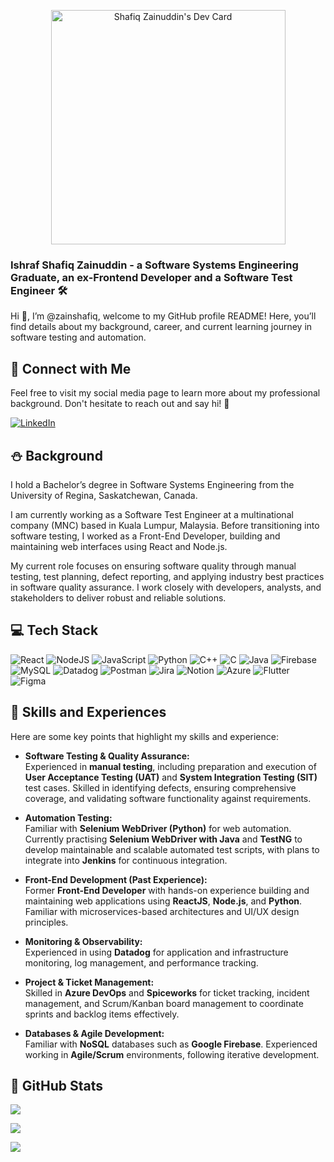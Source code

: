 <p align="center">
  <a href="https://app.daily.dev/zainshafiq"><img src="https://api.daily.dev/devcards/v2/xwEvzaEa6fC0OL7CEtLfz.png?r=krk&type=default" width="375" alt="Shafiq Zainuddin's Dev Card"/></a>
</p>

### Ishraf Shafiq Zainuddin - a Software Systems Engineering Graduate, an ex-Frontend Developer and a Software Test Engineer 🛠️

Hi 👋, I’m @zainshafiq, welcome to my GitHub profile README!
Here, you’ll find details about my background, career, and current learning journey in software testing and automation.

## 📢 Connect with Me

Feel free to visit my social media page to learn more about my professional background. Don't hesitate to reach out and say hi! 👋

[![LinkedIn](https://img.shields.io/badge/LinkedIn-%230077B5.svg?logo=linkedin&logoColor=white)](https://linkedin.com/in/ishraf-shafiq-zainuddin)

## ⛄ Background

I hold a Bachelor’s degree in Software Systems Engineering from the University of Regina, Saskatchewan, Canada.

I am currently working as a Software Test Engineer at a multinational company (MNC) based in Kuala Lumpur, Malaysia. Before transitioning into software testing, I worked as a Front-End Developer, building and maintaining web interfaces using React and Node.js.

My current role focuses on ensuring software quality through manual testing, test planning, defect reporting, and applying industry best practices in software quality assurance. I work closely with developers, analysts, and stakeholders to deliver robust and reliable solutions.

## 💻 Tech Stack

![React](https://img.shields.io/badge/react-%2320232a.svg?style=for-the-badge&logo=react&logoColor=%2361DAFB)
![NodeJS](https://img.shields.io/badge/node.js-6DA55F?style=for-the-badge&logo=node.js&logoColor=white)
![JavaScript](https://img.shields.io/badge/javascript-%23323330.svg?style=for-the-badge&logo=javascript&logoColor=%23F7DF1E)
![Python](https://img.shields.io/badge/python-3670A0?style=for-the-badge&logo=python&logoColor=ffdd54)
![C++](https://img.shields.io/badge/c++-%2300599C.svg?style=for-the-badge&logo=c%2B%2B&logoColor=white)
![C](https://img.shields.io/badge/c-%2300599C.svg?style=for-the-badge&logo=c&logoColor=white)
![Java](https://img.shields.io/badge/java-%23ED8B00.svg?style=for-the-badge&logo=java&logoColor=white)
![Firebase](https://img.shields.io/badge/firebase-%23039BE5.svg?style=for-the-badge&logo=firebase)
![MySQL](https://img.shields.io/badge/mysql-%2300f.svg?style=for-the-badge&logo=mysql&logoColor=white)
![Datadog](https://img.shields.io/badge/datadog-%23632CA6.svg?style=for-the-badge&logo=datadog&logoColor=white)
![Postman](https://img.shields.io/badge/Postman-FF6C37?style=for-the-badge&logo=postman&logoColor=white)
![Jira](https://img.shields.io/badge/jira-%230A0FFF.svg?style=for-the-badge&logo=jira&logoColor=white)
![Notion](https://img.shields.io/badge/Notion-%23000000.svg?style=for-the-badge&logo=notion&logoColor=white)
![Azure](https://img.shields.io/badge/azure-%230072C6.svg?style=for-the-badge&logo=microsoftazure&logoColor=white)
![Flutter](https://img.shields.io/badge/Flutter-%2302569B.svg?style=for-the-badge&logo=Flutter&logoColor=white)
![Figma](https://img.shields.io/badge/figma-%23F24E1E.svg?style=for-the-badge&logo=figma&logoColor=white)

## 🌱 Skills and Experiences  

Here are some key points that highlight my skills and experience:  

- **Software Testing & Quality Assurance:**  
  Experienced in **manual testing**, including preparation and execution of **User Acceptance Testing (UAT)** and **System Integration Testing (SIT)** test cases. Skilled in identifying defects, ensuring comprehensive coverage, and validating software functionality against requirements.  

- **Automation Testing:**  
  Familiar with **Selenium WebDriver (Python)** for web automation.  
  Currently practising **Selenium WebDriver with Java** and **TestNG** to develop maintainable and scalable automated test scripts, with plans to integrate into **Jenkins** for continuous integration.  

- **Front-End Development (Past Experience):**  
  Former **Front-End Developer** with hands-on experience building and maintaining web applications using **ReactJS**, **Node.js**, and **Python**. Familiar with microservices-based architectures and UI/UX design principles.  

- **Monitoring & Observability:**  
  Experienced in using **Datadog** for application and infrastructure monitoring, log management, and performance tracking.  

- **Project & Ticket Management:**  
  Skilled in **Azure DevOps** and **Spiceworks** for ticket tracking, incident management, and Scrum/Kanban board management to coordinate sprints and backlog items effectively.  

- **Databases & Agile Development:**  
  Familiar with **NoSQL** databases such as **Google Firebase**. Experienced working in **Agile/Scrum** environments, following iterative development.

## 🍄 GitHub Stats
  
<!-- This is a hidden comment in Markdown 
![](https://github-readme-stats.vercel.app/api?username=zainshafiq&theme=radical&hide_border=false&include_all_commits=true&count_private=false)<br>

![](https://github-readme-streak-stats.herokuapp.com/?user=zainshafiq&theme=radical&hide_border=false)<br>

![](https://github-readme-stats.vercel.app/api/top-langs/?username=zainshafiq&theme=radical&hide_border=false&include_all_commits=true&count_private=false&layout=compact)
-->
![](https://github-readme-stats.vercel.app/api?username=zainshafiq&theme=radical&hide_border=false&include_all_commits=true&count_private=false)<br/>

![](https://nirzak-streak-stats.vercel.app/?user=zainshafiq&theme=radical&hideall_commits=true&count_border=false)<br/>

![](https://github-readme-stats.vercel.app/api/top-langs/?username=zainshafiq&theme=radical&hide_border=false&include_all_commits=true&count_private=false&layout=compact)

<!-- Proudly created with GPRM ( https://gprm.itsvg.in ) -->

<!-- This ??? -->

<!---
zainshafiq/zainshafiq is a ✨ special ✨ repository because its `README.md` (this file) appears on your GitHub profile.
You can click the Preview link to take a look at your changes.
--->
